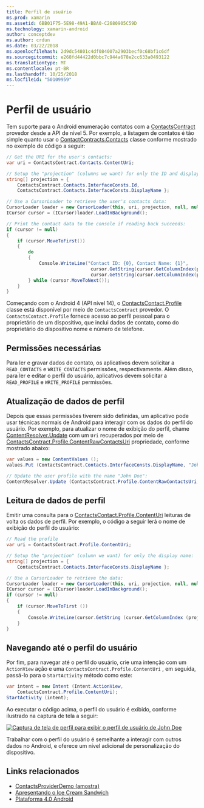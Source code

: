 ```yaml
---
title: Perfil de usuário
ms.prod: xamarin
ms.assetid: 6BB01F75-5E98-49A1-BBA0-C2680905C59D
ms.technology: xamarin-android
author: conceptdev
ms.author: crdun
ms.date: 03/22/2018
ms.openlocfilehash: 2d9dc54801c4df084007a2903becf0c68bf1c6df
ms.sourcegitcommit: e268fd44422d0bbc7c944a678e2cc633a0493122
ms.translationtype: MT
ms.contentlocale: pt-BR
ms.lasthandoff: 10/25/2018
ms.locfileid: "50109959"
---
```

# <a name="user-profile"></a>Perfil de usuário

Tem suporte para o Android enumeração contatos com a [ContactsContract](https://developer.xamarin.com/api/type/Android.Provider.ContactsContract/) provedor desde a API de nível 5. Por exemplo, a listagem de contatos é tão simple quanto usar o [ContactContracts.Contacts](https://developer.xamarin.com/api/type/Android.Provider.ContactsContract+Contacts/) classe conforme mostrado no exemplo de código a seguir:

```csharp
// Get the URI for the user's contacts:
var uri = ContactsContract.Contacts.ContentUri;

// Setup the "projection" (columns we want) for only the ID and display name:
string[] projection = {
    ContactsContract.Contacts.InterfaceConsts.Id, 
    ContactsContract.Contacts.InterfaceConsts.DisplayName };

// Use a CursorLoader to retrieve the user's contacts data:
CursorLoader loader = new CursorLoader(this, uri, projection, null, null, null);
ICursor cursor = (ICursor)loader.LoadInBackground();

// Print the contact data to the console if reading back succeeds:
if (cursor != null)
{
    if (cursor.MoveToFirst())
    {
        do
        {
            Console.WriteLine("Contact ID: {0}, Contact Name: {1}",
                               cursor.GetString(cursor.GetColumnIndex(projection[0])),
                               cursor.GetString(cursor.GetColumnIndex(projection[1])));
        } while (cursor.MoveToNext());
    }
}
```

Começando com o Android 4 (API nível 14), o [ContactsContact.Profile](https://developer.xamarin.com/api/type/Android.Provider.ContactsContract+Profile/) classe está disponível por meio de `ContactsContract` provedor. O `ContactsContact.Profile` fornece acesso ao perfil pessoal para o proprietário de um dispositivo, que inclui dados de contato, como do proprietário do dispositivo nome e número de telefone.


## <a name="required-permissions"></a>Permissões necessárias

Para ler e gravar dados de contato, os aplicativos devem solicitar a `READ_CONTACTS` e `WRITE_CONTACTS` permissões, respectivamente.
Além disso, para ler e editar o perfil do usuário, aplicativos devem solicitar a `READ_PROFILE` e `WRITE_PROFILE` permissões.


## <a name="updating-profile-data"></a>Atualização de dados de perfil

Depois que essas permissões tiverem sido definidas, um aplicativo pode usar técnicas normais de Android para interagir com os dados do perfil do usuário. Por exemplo, para atualizar o nome de exibição do perfil, chame [ContentResolver.Update](https://developer.xamarin.com/api/member/Android.Content.ContentResolver.Update) com um `Uri` recuperados por meio de [ContactsContract.Profile.ContentRawContactsUri](https://developer.xamarin.com/api/property/Android.Provider.ContactsContract+Profile.ContentRawContactsUri/) propriedade, conforme mostrado abaixo:

```csharp
var values = new ContentValues ();
values.Put (ContactsContract.Contacts.InterfaceConsts.DisplayName, "John Doe");

// Update the user profile with the name "John Doe":
ContentResolver.Update (ContactsContract.Profile.ContentRawContactsUri, values, null, null);
```

## <a name="reading-profile-data"></a>Leitura de dados de perfil

Emitir uma consulta para o [ContactsContact.Profile.ContentUri](https://developer.xamarin.com/api/property/Android.Provider.ContactsContract+Profile.ContentUri/) leituras de volta os dados de perfil. Por exemplo, o código a seguir lerá o nome de exibição do perfil do usuário:

```csharp
// Read the profile
var uri = ContactsContract.Profile.ContentUri;

// Setup the "projection" (column we want) for only the display name:
string[] projection = {
    ContactsContract.Contacts.InterfaceConsts.DisplayName };

// Use a CursorLoader to retrieve the data:
CursorLoader loader = new CursorLoader(this, uri, projection, null, null, null);
ICursor cursor = (ICursor)loader.LoadInBackground();
if (cursor != null)
{
    if (cursor.MoveToFirst ())
    {
        Console.WriteLine(cursor.GetString (cursor.GetColumnIndex (projection [0])));
    }
}
```

## <a name="navigating-to-the-user-profile"></a>Navegando até o perfil do usuário

Por fim, para navegar até o perfil do usuário, crie uma intenção com um `ActionView` ação e uma `ContactsContract.Profile.ContentUri` , em seguida, passá-lo para o `StartActivity` método como este:

```csharp
var intent = new Intent (Intent.ActionView,
    ContactsContract.Profile.ContentUri);           
StartActivity (intent);
```

Ao executar o código acima, o perfil do usuário é exibido, conforme ilustrado na captura de tela a seguir:

[![Captura de tela de perfil para exibir o perfil de usuário de John Doe](user-profile-images/01-profile-screen-sml.png)](user-profile-images/01-profile-screen.png#lightbox)

Trabalhar com o perfil do usuário é semelhante a interagir com outros dados no Android, e oferece um nível adicional de personalização do dispositivo.



## <a name="related-links"></a>Links relacionados

- [ContactsProviderDemo (amostra)](https://developer.xamarin.com/samples/monodroid/ContactsProviderDemo/)
- [Apresentando o Ice Cream Sandwich](http://www.android.com/about/ice-cream-sandwich/)
- [Plataforma 4.0 Android](http://developer.android.com/sdk/android-4.0.html)
